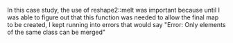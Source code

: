 In this case study, the use of reshape2::melt was important because until I was able to figure out that this function was needed to allow the final map to be created, I kept running into errors that would say "Error: Only elements of the same class can be merged" 
